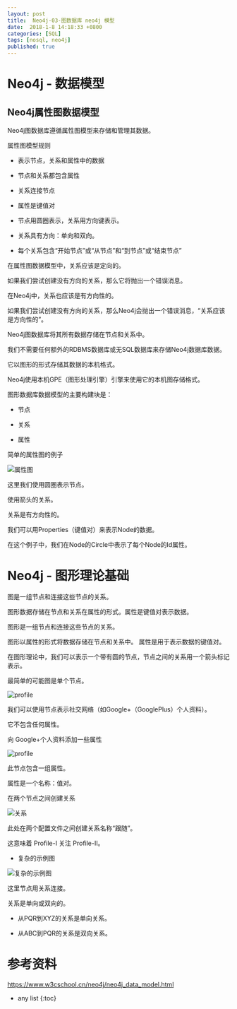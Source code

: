 ```yaml
---
layout: post
title:  Neo4j-03-图数据库 neo4j 模型
date:  2018-1-8 14:18:33 +0800
categories: [SQL]
tags: [nosql, neo4j]
published: true
---
```



# Neo4j - 数据模型

## Neo4j属性图数据模型

Neo4j图数据库遵循属性图模型来存储和管理其数据。

属性图模型规则

- 表示节点，关系和属性中的数据

- 节点和关系都包含属性

- 关系连接节点

- 属性是键值对

- 节点用圆圈表示，关系用方向键表示。

- 关系具有方向：单向和双向。

- 每个关系包含“开始节点”或“从节点”和“到节点”或“结束节点”

在属性图数据模型中，关系应该是定向的。

如果我们尝试创建没有方向的关系，那么它将抛出一个错误消息。

在Neo4j中，关系也应该是有方向性的。

如果我们尝试创建没有方向的关系，那么Neo4j会抛出一个错误消息，“关系应该是方向性的”。

Neo4j图数据库将其所有数据存储在节点和关系中。

我们不需要任何额外的RDBMS数据库或无SQL数据库来存储Neo4j数据库数据。

它以图形的形式存储其数据的本机格式。

Neo4j使用本机GPE（图形处理引擎）引擎来使用它的本机图存储格式。

图形数据库数据模型的主要构建块是：

- 节点

- 关系

- 属性

简单的属性图的例子

![属性图](https://atts.w3cschool.cn/attachments/day_161224/201612241711466890.jpg)

这里我们使用圆圈表示节点。 

使用箭头的关系。 

关系是有方向性的。 

我们可以用Properties（键值对）来表示Node的数据。 

在这个例子中，我们在Node的Circle中表示了每个Node的Id属性。

# Neo4j - 图形理论基础

图是一组节点和连接这些节点的关系。

图形数据存储在节点和关系在属性的形式。属性是键值对表示数据。

图形是一组节点和连接这些节点的关系。 

图形以属性的形式将数据存储在节点和关系中。 属性是用于表示数据的键值对。

在图形理论中，我们可以表示一个带有圆的节点，节点之间的关系用一个箭头标记表示。

最简单的可能图是单个节点。

![profile](https://atts.w3cschool.cn/attachments/day_161225/201612251846335428.png)

我们可以使用节点表示社交网络（如Google+（GooglePlus）个人资料）。 

它不包含任何属性。

向 Google+个人资料添加一些属性

![profile](https://atts.w3cschool.cn/attachments/day_161225/201612251847241600.png)

此节点包含一组属性。 

属性是一个名称：值对。

在两个节点之间创建关系

![关系](https://atts.w3cschool.cn/attachments/day_161225/201612251848188141.png)

此处在两个配置文件之间创建关系名称“跟随”。 

这意味着 Profile-I 关注 Profile-II。

- 复杂的示例图

![复杂的示例图](https://atts.w3cschool.cn/attachments/day_161225/201612251849228819.png)

这里节点用关系连接。 

关系是单向或双向的。

- 从PQR到XYZ的关系是单向关系。

- 从ABC到PQR的关系是双向关系。

# 参考资料

https://www.w3cschool.cn/neo4j/neo4j_data_model.html

* any list
{:toc}

